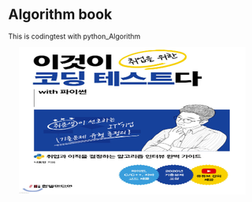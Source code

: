 # Algorithm book
This is codingtest with python_Algorithm
<p align="center">
  <img width="460" height="300" src="./image.PNG">
</p>

